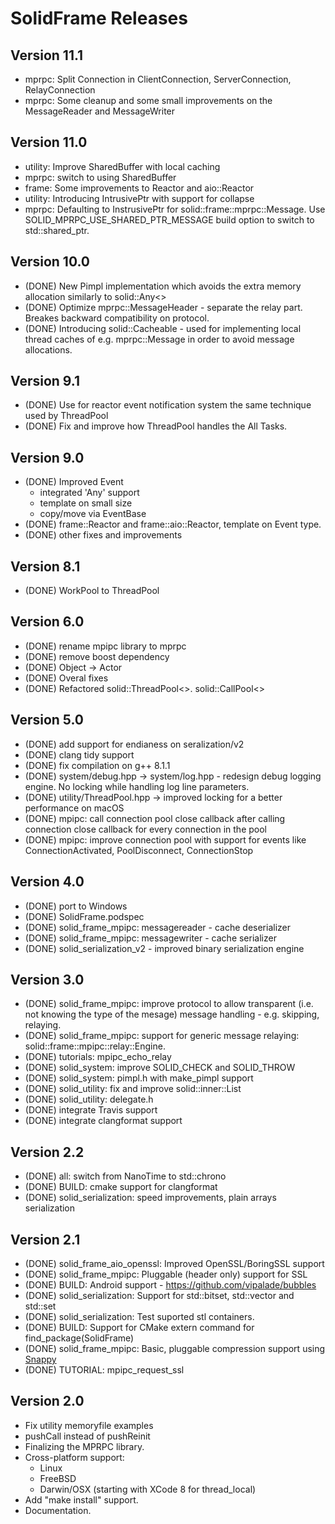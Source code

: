 # SolidFrame Releases

## Version 11.1
* mprpc: Split Connection in ClientConnection, ServerConnection, RelayConnection
* mprpc: Some cleanup and some small improvements on the MessageReader and MessageWriter

## Version 11.0

* utility: Improve SharedBuffer with local caching
* mprpc: switch to using SharedBuffer
* frame: Some improvements to Reactor and aio::Reactor  
* utility: Introducing IntrusivePtr with support for collapse
* mprpc: Defaulting to InstrusivePtr for solid::frame::mprpc::Message. Use SOLID_MPRPC_USE_SHARED_PTR_MESSAGE build option to switch to std::shared_ptr.

## Version 10.0

* (DONE) New Pimpl implementation which avoids the extra memory allocation similarly to solid::Any<>
* (DONE) Optimize mprpc::MessageHeader - separate the relay part. Breakes backward compatibility on protocol.
* (DONE) Introducing solid::Cacheable - used for implementing local thread caches of e.g. mprpc::Message in order to avoid message allocations.

## Version 9.1

* (DONE) Use for reactor event notification system the same technique used by ThreadPool
* (DONE) Fix and improve how ThreadPool handles the All Tasks.

## Version 9.0

* (DONE) Improved Event
  * integrated 'Any' support
  * template on small size
  * copy/move via EventBase
* (DONE) frame::Reactor and frame::aio::Reactor, template on Event type.
* (DONE) other fixes and improvements


## Version 8.1

* (DONE) WorkPool to ThreadPool

## Version 6.0

* (DONE) rename mpipc library to mprpc
* (DONE) remove boost dependency
* (DONE) Object -> Actor
* (DONE) Overal fixes
* (DONE) Refactored solid::ThreadPool<>. solid::CallPool<>

## Version 5.0

* (DONE) add support for endianess on seralization/v2
* (DONE) clang tidy support
* (DONE) fix compilation on g++ 8.1.1
* (DONE) system/debug.hpp -> system/log.hpp - redesign debug logging engine. No locking while handling log line parameters.
* (DONE) utility/ThreadPool.hpp -> improved locking for a better performance on macOS
* (DONE) mpipc: call connection pool close callback after calling connection close callback for every connection in the pool
* (DONE) mpipc: improve connection pool with support for events like ConnectionActivated, PoolDisconnect, ConnectionStop

## Version 4.0

* (DONE) port to Windows
* (DONE) SolidFrame.podspec
* (DONE) solid_frame_mpipc: messagereader - cache deserializer
* (DONE) solid_frame_mpipc: messagewriter - cache serializer
* (DONE) solid_serialization_v2 - improved binary serialization engine

## Version 3.0

* (DONE) solid_frame_mpipc: improve protocol to allow transparent (i.e. not knowing the type of the mesage) message handling - e.g. skipping, relaying.
* (DONE) solid_frame_mpipc: support for generic message relaying: solid::frame::mpipc::relay::Engine. 
* (DONE) tutorials: mpipc_echo_relay
* (DONE) solid_system: improve SOLID_CHECK and SOLID_THROW
* (DONE) solid_system: pimpl.h with make_pimpl support
* (DONE) solid_utility: fix and improve solid::inner::List
* (DONE) solid_utility: delegate.h
* (DONE) integrate Travis support
* (DONE) integrate clangformat support

## Version 2.2

* (DONE) all: switch from NanoTime to std::chrono
* (DONE) BUILD: cmake support for clangformat
* (DONE) solid_serialization: speed improvements, plain arrays serialization

## Version 2.1

* (DONE) solid_frame_aio_openssl: Improved OpenSSL/BoringSSL support
* (DONE) solid_frame_mpipc: Pluggable (header only) support for SSL
* (DONE) BUILD: Android support - https://github.com/vipalade/bubbles
* (DONE) solid_serialization: Support for std::bitset, std::vector<bool> and std::set
* (DONE) solid_serialization: Test suported stl containers.
* (DONE) BUILD: Support for CMake extern command for find_package(SolidFrame)
* (DONE) solid_frame_mpipc: Basic, pluggable compression support using [Snappy](https://google.github.io/snappy/)
* (DONE) TUTORIAL: mpipc_request_ssl


## Version 2.0

* Fix utility memoryfile examples
* pushCall instead of pushReinit
* Finalizing the MPRPC library.
* Cross-platform support:
    * Linux
    * FreeBSD
    * Darwin/OSX (starting with XCode 8 for thread_local)
* Add "make install" support.
* Documentation.

